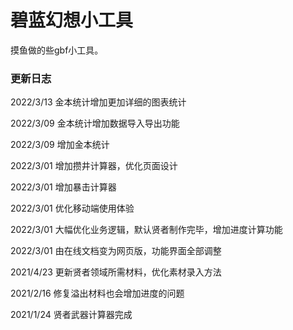 # 碧蓝幻想小工具
摸鱼做的些gbf小工具。
### 更新日志
2022/3/13 金本统计增加更加详细的图表统计

2022/3/09 金本统计增加数据导入导出功能

2022/3/09 增加金本统计

2022/3/01 增加攒井计算器，优化页面设计

2022/3/01 增加暴击计算器

2022/3/01 优化移动端使用体验

2022/3/01 大幅优化业务逻辑，默认贤者制作完毕，增加进度计算功能

2022/3/01 由在线文档变为网页版，功能界面全部调整

2021/4/23 更新贤者领域所需材料，优化素材录入方法

2021/2/16 修复溢出材料也会增加进度的问题

2021/1/24 贤者武器计算器完成